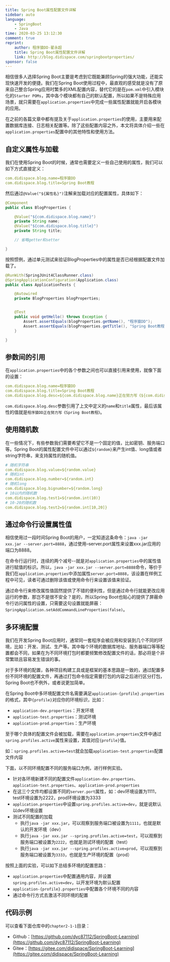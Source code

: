 ```yaml
---
title: Spring Boot属性配置文件详解
sidebar: auto
language:
    - SpringBoot
    - Java
time: 2020-03-25 13:12:30
comment: true
reprint:
    author: 程序猿DD-翟永超
    title: Spring Boot属性配置文件详解
    link: http://blog.didispace.com/springbootproperties/
sponsor: false
---
```


相信很多人选择Spring Boot主要是考虑到它既能兼顾Spring的强大功能，还能实现快速开发的便捷。我们在Spring Boot使用过程中，最直观的感受就是没有了原来自己整合Spring应用时繁多的XML配置内容，替代它的是在`pom.xml`中引入模块化的`Starter POMs`，其中各个模块都有自己的默认配置，所以如果不是特殊应用场景，就只需要在`application.properties`中完成一些属性配置就能开启各模块的应用。

在之前的各篇文章中都有提及关于`application.properties`的使用，主要用来配置数据库连接、日志相关配置等。除了这些配置内容之外，本文将具体介绍一些在`application.properties`配置中的其他特性和使用方法。

<!-- more -->

## 自定义属性与加载

我们在使用Spring Boot的时候，通常也需要定义一些自己使用的属性，我们可以如下方式直接定义：

```yaml
com.didispace.blog.name=程序猿DD
com.didispace.blog.title=Spring Boot教程
```

然后通过`@Value("${属性名}")`注解来加载对应的配置属性，具体如下：

```java
@Component
public class BlogProperties {

    @Value("${com.didispace.blog.name}")
    private String name;
    @Value("${com.didispace.blog.title}")
    private String title;

    // 省略getter和setter

}
```

按照惯例，通过单元测试来验证BlogProperties中的属性是否已经根据配置文件加载了。

```java
@RunWith(SpringJUnit4ClassRunner.class)
@SpringApplicationConfiguration(Application.class)
public class ApplicationTests {

	@Autowired
	private BlogProperties blogProperties;


	@Test
	public void getHello() throws Exception {
		Assert.assertEquals(blogProperties.getName(), "程序猿DD");
		Assert.assertEquals(blogProperties.getTitle(), "Spring Boot教程");
	}

}
```

## 参数间的引用

在`application.properties`中的各个参数之间也可以直接引用来使用，就像下面的设置：

```yaml
com.didispace.blog.name=程序猿DD
com.didispace.blog.title=Spring Boot教程
com.didispace.blog.desc=${com.didispace.blog.name}正在努力写《${com.didispace.blog.title}》
```

`com.didispace.blog.desc`参数引用了上文中定义的`name`和`title`属性，最后该属性的值就是`程序猿DD正在努力写《Spring Boot教程》`。

## 使用随机数

在一些情况下，有些参数我们需要希望它不是一个固定的值，比如密钥、服务端口等。Spring Boot的属性配置文件中可以通过`${random}`来产生int值、long值或者string字符串，来支持属性的随机值。

```yaml
# 随机字符串
com.didispace.blog.value=${random.value}
# 随机int
com.didispace.blog.number=${random.int}
# 随机long
com.didispace.blog.bignumber=${random.long}
# 10以内的随机数
com.didispace.blog.test1=${random.int(10)}
# 10-20的随机数
com.didispace.blog.test2=${random.int[10,20]}
```

## 通过命令行设置属性值

相信使用过一段时间Spring Boot的用户，一定知道这条命令：`java -jar xxx.jar --server.port=8888`，通过使用–server.port属性来设置xxx.jar应用的端口为8888。

在命令行运行时，连续的两个减号--就是对`application.properties`中的属性值进行赋值的标识。所以，`java -jar xxx.jar --server.port=8888`命令，等价于我们在`application.properties`中添加属性`server.port=8888`，该设置在样例工程中可见，读者可通过删除该值或使用命令行来设置该值来验证。

通过命令行来修改属性值固然提供了不错的便利性，但是通过命令行就能更改应用运行的参数，那岂不是很不安全？是的，所以Spring Boot也贴心的提供了屏蔽命令行访问属性的设置，只需要这句设置就能屏蔽：`SpringApplication.setAddCommandLineProperties(false)`。

## 多环境配置

我们在开发Spring Boot应用时，通常同一套程序会被应用和安装到几个不同的环境，比如：开发、测试、生产等。其中每个环境的数据库地址、服务器端口等等配置都会不同，如果在为不同环境打包时都要频繁修改配置文件的话，那必将是个非常繁琐且容易发生错误的事。

对于多环境的配置，各种项目构建工具或是框架的基本思路是一致的，通过配置多份不同环境的配置文件，再通过打包命令指定需要打包的内容之后进行区分打包，Spring Boot也不例外，或者说更加简单。

在Spring Boot中多环境配置文件名需要满足`application-{profile}.properties`的格式，其中`{profile}`对应你的环境标识，比如：


- `application-dev.properties`：开发环境
- `application-test.properties`：测试环境
- `application-prod.properties`：生产环境

至于哪个具体的配置文件会被加载，需要在`application.properties`文件中通过`spring.profiles.active`属性来设置，其值对应`{profile}`值。

如：`spring.profiles.active=test`就会加载`application-test.properties`配置文件内容

下面，以不同环境配置不同的服务端口为例，进行样例实验。

- 针对各环境新建不同的配置文件`application-dev.properties`、`application-test.properties`、`application-prod.properties`
- 在这三个文件均都设置不同的`server.port`属性，如：dev环境设置为1111，test环境设置为2222，prod环境设置为3333
- `application.properties`中设置`spring.profiles.active=dev`，就是说默认以dev环境设置
- 测试不同配置的加载
  - 执行`java -jar xxx.jar`，可以观察到服务端口被设置为`1111`，也就是默认的开发环境（dev）
  - 执行`java -jar xxx.jar --spring.profiles.active=test`，可以观察到服务端口被设置为`2222`，也就是测试环境的配置（test）
  - 执行`java -jar xxx.jar --spring.profiles.active=prod`，可以观察到服务端口被设置为`3333`，也就是生产环境的配置（prod）

按照上面的实验，可以如下总结多环境的配置思路：

- `application.properties`中配置通用内容，并设置`spring.profiles.active=dev`，以开发环境为默认配置
- `application-{profile}.properties`中配置各个环境不同的内容
- 通过命令行方式去激活不同环境的配置

## 代码示例

可以查看下面仓库中的`chapter2-1-1`目录：

- Github：[https://github.com/dyc87112/SpringBoot-Learning](https://github.com/dyc87112/SpringBoot-Learning)
- Gitee：[https://gitee.com/didispace/SpringBoot-Learning](https://gitee.com/didispace/SpringBoot-Learning)